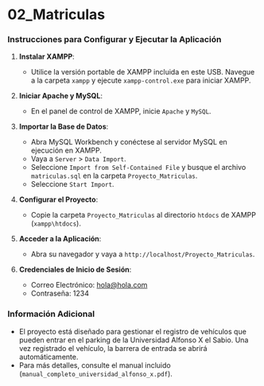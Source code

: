 # 02_Matriculas
### Instrucciones para Configurar y Ejecutar la Aplicación

1. **Instalar XAMPP**:
   - Utilice la versión portable de XAMPP incluida en este USB. Navegue a la carpeta `xampp` y ejecute `xampp-control.exe` para iniciar XAMPP.

2. **Iniciar Apache y MySQL**:
   - En el panel de control de XAMPP, inicie `Apache` y `MySQL`.

3. **Importar la Base de Datos**:
   - Abra MySQL Workbench y conéctese al servidor MySQL en ejecución en XAMPP.
   - Vaya a `Server` > `Data Import`.
   - Seleccione `Import from Self-Contained File` y busque el archivo `matriculas.sql` en la carpeta `Proyecto_Matriculas`.
   - Seleccione `Start Import`.

4. **Configurar el Proyecto**:
   - Copie la carpeta `Proyecto_Matriculas` al directorio `htdocs` de XAMPP (`xampp\htdocs`).

5. **Acceder a la Aplicación**:
   - Abra su navegador y vaya a `http://localhost/Proyecto_Matriculas`.

6. **Credenciales de Inicio de Sesión**:
   - Correo Electrónico: hola@hola.com
   - Contraseña: 1234

### Información Adicional

- El proyecto está diseñado para gestionar el registro de vehículos que pueden entrar en el parking de la Universidad Alfonso X el Sabio. Una vez registrado el vehículo, la barrera de entrada se abrirá automáticamente.
- Para más detalles, consulte el manual incluido (`manual_completo_universidad_alfonso_x.pdf`).

